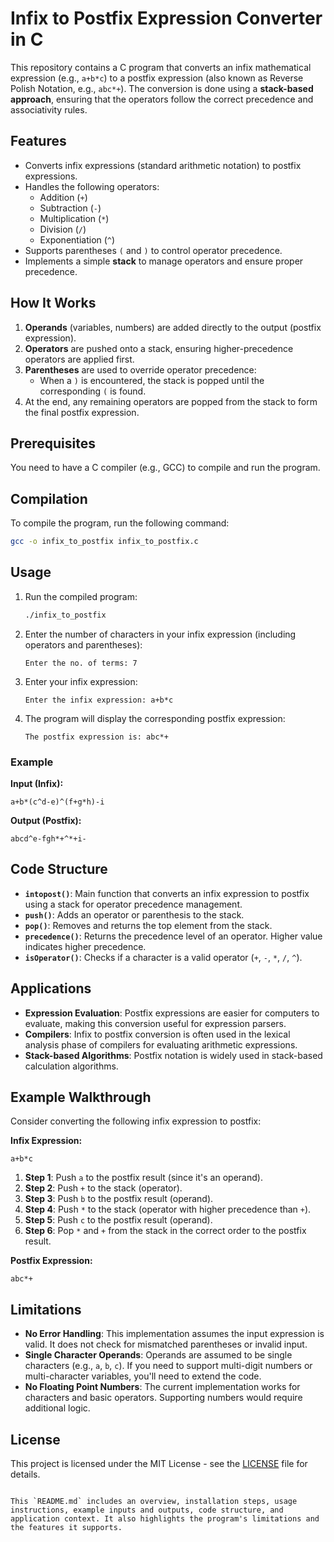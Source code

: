 # Infix to Postfix Expression Converter in C

This repository contains a C program that converts an infix mathematical expression (e.g., `a+b*c`) to a postfix expression (also known as Reverse Polish Notation, e.g., `abc*+`). The conversion is done using a **stack-based approach**, ensuring that the operators follow the correct precedence and associativity rules.

## Features

- Converts infix expressions (standard arithmetic notation) to postfix expressions.
- Handles the following operators:
  - Addition (`+`)
  - Subtraction (`-`)
  - Multiplication (`*`)
  - Division (`/`)
  - Exponentiation (`^`)
- Supports parentheses `(` and `)` to control operator precedence.
- Implements a simple **stack** to manage operators and ensure proper precedence.

## How It Works

1. **Operands** (variables, numbers) are added directly to the output (postfix expression).
2. **Operators** are pushed onto a stack, ensuring higher-precedence operators are applied first.
3. **Parentheses** are used to override operator precedence:
   - When a `)` is encountered, the stack is popped until the corresponding `(` is found.
4. At the end, any remaining operators are popped from the stack to form the final postfix expression.

## Prerequisites

You need to have a C compiler (e.g., GCC) to compile and run the program.

## Compilation

To compile the program, run the following command:
```bash
gcc -o infix_to_postfix infix_to_postfix.c
```

## Usage

1. Run the compiled program:
   ```bash
   ./infix_to_postfix
   ```
2. Enter the number of characters in your infix expression (including operators and parentheses):
   ```
   Enter the no. of terms: 7
   ```
3. Enter your infix expression:
   ```
   Enter the infix expression: a+b*c
   ```
4. The program will display the corresponding postfix expression:
   ```
   The postfix expression is: abc*+
   ```

### Example

**Input (Infix):**
```
a+b*(c^d-e)^(f+g*h)-i
```

**Output (Postfix):**
```
abcd^e-fgh*+^*+i-
```

## Code Structure

- **`intopost()`**: Main function that converts an infix expression to postfix using a stack for operator precedence management.
- **`push()`**: Adds an operator or parenthesis to the stack.
- **`pop()`**: Removes and returns the top element from the stack.
- **`precedence()`**: Returns the precedence level of an operator. Higher value indicates higher precedence.
- **`isOperator()`**: Checks if a character is a valid operator (`+`, `-`, `*`, `/`, `^`).

## Applications

- **Expression Evaluation**: Postfix expressions are easier for computers to evaluate, making this conversion useful for expression parsers.
- **Compilers**: Infix to postfix conversion is often used in the lexical analysis phase of compilers for evaluating arithmetic expressions.
- **Stack-based Algorithms**: Postfix notation is widely used in stack-based calculation algorithms.

## Example Walkthrough

Consider converting the following infix expression to postfix:

**Infix Expression:**
```
a+b*c
```

1. **Step 1**: Push `a` to the postfix result (since it's an operand).
2. **Step 2**: Push `+` to the stack (operator).
3. **Step 3**: Push `b` to the postfix result (operand).
4. **Step 4**: Push `*` to the stack (operator with higher precedence than `+`).
5. **Step 5**: Push `c` to the postfix result (operand).
6. **Step 6**: Pop `*` and `+` from the stack in the correct order to the postfix result.

**Postfix Expression:**
```
abc*+
```

## Limitations

- **No Error Handling**: This implementation assumes the input expression is valid. It does not check for mismatched parentheses or invalid input.
- **Single Character Operands**: Operands are assumed to be single characters (e.g., `a`, `b`, `c`). If you need to support multi-digit numbers or multi-character variables, you'll need to extend the code.
- **No Floating Point Numbers**: The current implementation works for characters and basic operators. Supporting numbers would require additional logic.

## License

This project is licensed under the MIT License - see the [LICENSE](LICENSE) file for details.
```

This `README.md` includes an overview, installation steps, usage instructions, example inputs and outputs, code structure, and application context. It also highlights the program's limitations and the features it supports.